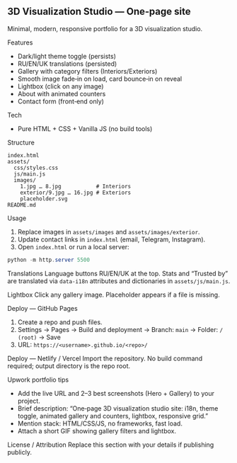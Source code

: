 ## 3D Visualization Studio — One‑page site

Minimal, modern, responsive portfolio for a 3D visualization studio.

Features
- Dark/light theme toggle (persists)
- RU/EN/UK translations (persisted)
- Gallery with category filters (Interiors/Exteriors)
- Smooth image fade‑in on load, card bounce‑in on reveal
- Lightbox (click on any image)
- About with animated counters
- Contact form (front‑end only)

Tech
- Pure HTML + CSS + Vanilla JS (no build tools)

Structure
```
index.html
assets/
  css/styles.css
  js/main.js
  images/
    1.jpg … 8.jpg           # Interiors
    exterior/9.jpg … 16.jpg # Exteriors
    placeholder.svg
README.md
```

Usage
1) Replace images in `assets/images` and `assets/images/exterior`.
2) Update contact links in `index.html` (email, Telegram, Instagram).
3) Open `index.html` or run a local server:
```powershell
python -m http.server 5500
```

Translations
Language buttons RU/EN/UK at the top. Stats and “Trusted by” are translated via `data-i18n` attributes and dictionaries in `assets/js/main.js`.

Lightbox
Click any gallery image. Placeholder appears if a file is missing.

Deploy — GitHub Pages
1) Create a repo and push files.
2) Settings → Pages → Build and deployment → Branch: `main` → Folder: `/ (root)` → Save
3) URL: `https://<username>.github.io/<repo>/`

Deploy — Netlify / Vercel
Import the repository. No build command required; output directory is the repo root.

Upwork portfolio tips
- Add the live URL and 2–3 best screenshots (Hero + Gallery) to your project.
- Brief description: “One‑page 3D visualization studio site: i18n, theme toggle, animated gallery and counters, lightbox, responsive grid.”
- Mention stack: HTML/CSS/JS, no frameworks, fast load.
- Attach a short GIF showing gallery filters and lightbox.

License / Attribution
Replace this section with your details if publishing publicly.
